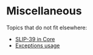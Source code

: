 # Miscellaneous

Topics that do not fit elsewhere:

- [SLIP-39 in Core](slip0039.md)
- [Exceptions usage](exceptions.md)
